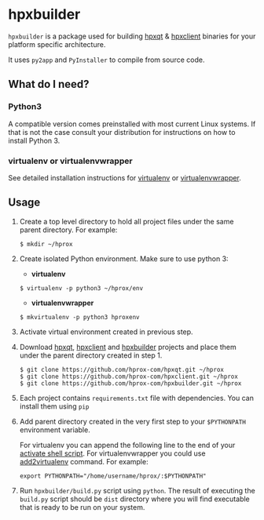 # hpxbuilder

`hpxbuilder` is a package used for building [hpxqt](https://github.com/hprox-com/hpxqt)
& [hpxclient](https://github.com/hprox-com/hpxclient) binaries for your platform specific architecture.

It uses `py2app` and `PyInstaller` to compile from source code.


## What do I need?

### Python3
A compatible version comes preinstalled with most current Linux systems.
If that is not the case consult your distribution for instructions
on how to install Python 3.

### virtualenv or virtualenvwrapper
See detailed installation instructions for [virtualenv](https://virtualenv.pypa.io/en/latest/installation/) or
[virtualenvwrapper](https://virtualenvwrapper.readthedocs.io/en/latest/install.html).


## Usage

1. Create a top level directory to hold all project files under the same parent directory. For example:
    ```
    $ mkdir ~/hprox
    ```

1. Create isolated Python environment. Make sure to use python 3:

    * **virtualenv**

    `$ virtualenv -p python3 ~/hprox/env`

    * **virtualenvwrapper**

    `$ mkvirtualenv -p python3 hproxenv`

1. Activate virtual environment created in previous step.

1. Download [hpxqt](https://github.com/hprox-com/hpxqt), [hpxclient](https://github.com/hprox-com/hpxclient) and
[hpxbuilder](https://github.com/hprox-com/hpxbuilder) projects and place them under the parent directory
created in step 1.

   ```
   $ git clone https://github.com/hprox-com/hpxqt.git ~/hprox
   $ git clone https://github.com/hprox-com/hpxclient.git ~/hprox
   $ git clone https://github.com/hprox-com/hpxbuilder.git ~/hprox
   ```
1. Each project contains `requirements.txt` file with dependencies. You can install them using `pip`

1. Add parent directory created in the very first step to your `$PYTHONPATH` environment variable.

   For virtualenv you can append the following line to the end of your
   [activate shell script](https://virtualenv.pypa.io/en/latest/userguide/#activate-script). For virtualenvwrapper
   you could use [add2virtualenv](https://virtualenvwrapper.readthedocs.io/en/latest/command_ref.html#add2virtualenv) command.
   For example:

   ```
   export PYTHONPATH="/home/username/hprox/:$PYTHONPATH"
   ```
1. Run `hpxbuilder/build.py` script using `python`. The result of executing the `build.py` script
should be `dist` directory where you will find executable that is ready to be run on your system.
